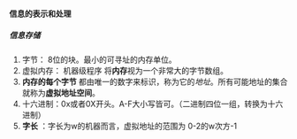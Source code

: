 #### 信息的表示和处理
##### 信息存储
1. 字节： 8位的块。最小的可寻址的内存单位。
2. 虚拟内存： 机器级程序 将**内存**视为一个非常大的字节数组。
3. **内存的每个字节** 都由唯一的数字来标识，称为它的*地址*。所有可能地址的集合就称为**虚拟地址空间**。
4. 十六进制：0x或者0X开头。A-F大小写皆可。（二进制四位一组，转换为十六进制）
5. **字长** ：字长为w的机器而言，虚拟地址的范围为 0-2的w次方-1